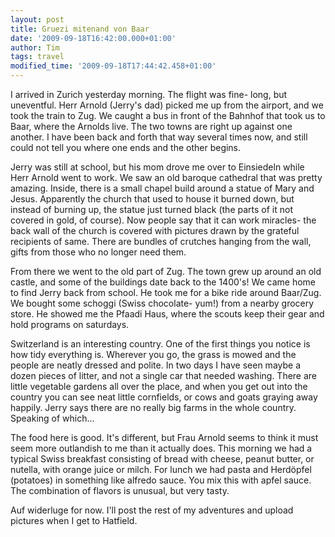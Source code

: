 ```yaml
---
layout: post
title: Gruezi mitenand von Baar
date: '2009-09-18T16:42:00.000+01:00'
author: Tim
tags: travel
modified_time: '2009-09-18T17:44:42.458+01:00'
---
```


I arrived in Zurich yesterday morning. The flight was fine- long, but uneventful. Herr Arnold (Jerry's dad) picked me up from the airport, and we took the train to Zug. We caught a bus in front of the Bahnhof that took us to Baar, where the Arnolds live. The two towns are right up against one another. I have been back and forth that way several times now, and still could not tell you where one ends and the other begins. 

Jerry was still at school, but his mom drove me over to Einsiedeln while Herr Arnold went to work. We saw an old baroque cathedral that was pretty amazing. Inside, there is a small chapel build around a statue of Mary and Jesus. Apparently the church that used to house it burned down, but instead of burning up, the statue just turned black (the parts of it not covered in gold, of course). Now people say that it can work miracles- the back wall of the church is covered with pictures drawn by the grateful recipients of same. There are bundles of crutches hanging from the wall, gifts from those who no longer need them. 

From there we went to the old part of Zug. The town grew up around an old castle, and some of the buildings date back to the 1400's! We came home to find Jerry back from school. He took me for a bike ride around Baar/Zug. We bought some schoggi (Swiss chocolate- yum!) from a nearby grocery store. He showed me the Pfaadi Haus, where the scouts keep their gear and hold programs on saturdays. 

Switzerland is an interesting country. One of the first things you notice is how tidy everything is. Wherever you go, the grass is mowed and the people are neatly dressed and polite. In two days I have seen maybe a dozen pieces of litter, and not a single car that needed washing. There are little vegetable gardens all over the place, and when you get out into the country you can see neat little cornfields, or cows and goats graying away happily. Jerry says there are no really big farms in the whole country. Speaking of which...

The food here is good. It's different, but Frau Arnold seems to think it must seem more outlandish to me than it actually does. This morning we had a typical Swiss breakfast consisting of bread with cheese, peanut butter, or nutella, with orange juice or milch. For lunch we had pasta and Herdöpfel (potatoes) in something like alfredo sauce. You mix this with apfel sauce. The combination of flavors is unusual, but very tasty. 

Auf widerluge for now. I'll post the rest of my adventures and upload pictures when I get to Hatfield.
